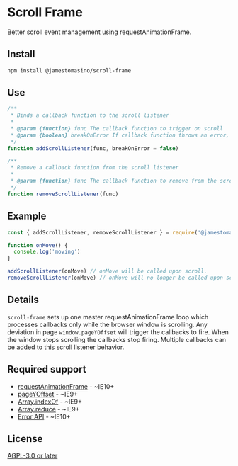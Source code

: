 # Scroll Frame

Better scroll event management using requestAnimationFrame.

## Install

```bash
npm install @jamestomasino/scroll-frame
```

## Use

```js
/**
 * Binds a callback function to the scroll listener
 *
 * @param {function} func The callback function to trigger on scroll
 * @param {boolean} breakOnError If callback function throws an error, remove from scroll listener
 */
function addScrollListener(func, breakOnError = false)

/**
 * Remove a callback function from the scroll listener
 *
 * @param {function} func The callback function to remove from the scroll listener
 */
function removeScrollListener(func)
```

## Example
```js
const { addScrollListener, removeScrollListener } = require('@jamestomasino/scroll-frame');

function onMove() {
  console.log('moving')
}

addScrollListener(onMove) // onMove will be called upon scroll.
removeScrollListener(onMove) // onMove will no longer be called upon scroll
```

## Details

`scroll-frame` sets up one master requestAnimationFrame loop which processes callbacks only while the browser window is scrolling. Any deviation in page `window.pageYOffset` will trigger the callbacks to fire. When the window stops scrolling the callbacks stop firing. Multiple callbacks can be added to this scroll listener behavior.

## Required support

- [requestAnimationFrame](https://caniuse.com/requestanimationframe) - ~IE10+
- [pageYOffset](https://caniuse.com/mdn-api_window_pageyoffset) - ~IE9+
- [Array.indexOf](https://caniuse.com/mdn-javascript_builtins_array_indexof) - ~IE9+
- [Array.reduce](https://caniuse.com/mdn-javascript_builtins_array_reduce) - ~IE9+
- [Error API](https://caniuse.com/mdn-api_errorevent) - ~IE10+

## License

[AGPL-3.0 or later](LICENSE)
